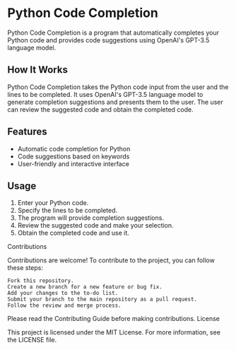 
# Python Code Completion

Python Code Completion is a program that automatically completes your Python code and provides code suggestions using OpenAI's GPT-3.5 language model.

## How It Works

Python Code Completion takes the Python code input from the user and the lines to be completed. It uses OpenAI's GPT-3.5 language model to generate completion suggestions and presents them to the user. The user can review the suggested code and obtain the completed code.

## Features

- Automatic code completion for Python
- Code suggestions based on keywords
- User-friendly and interactive interface

## Usage

1. Enter your Python code.
2. Specify the lines to be completed.
3. The program will provide completion suggestions.
4. Review the suggested code and make your selection.
5. Obtain the completed code and use it.

Contributions

Contributions are welcome! To contribute to the project, you can follow these steps:

    Fork this repository.
    Create a new branch for a new feature or bug fix.
    Add your changes to the to-do list.
    Submit your branch to the main repository as a pull request.
    Follow the review and merge process.

Please read the Contributing Guide before making contributions.
License

This project is licensed under the MIT License. For more information, see the LICENSE file.
